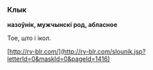 ### Клык
**назоўнік, мужчынскі род, абласное**

Тое, што і ікол.

<a rel="author">[http://rv-blr.com/](http://rv-blr.com/slounik.jsp?letterId=0&maskId=0&pageId=1416)</a>
